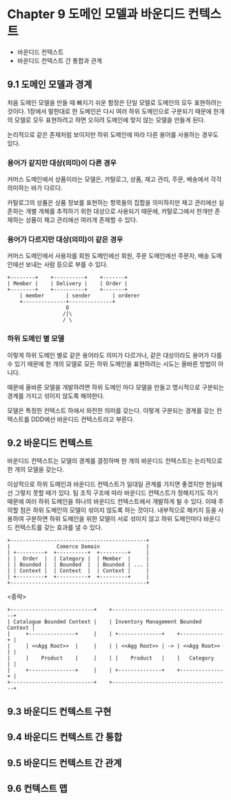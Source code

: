 # Chapter 9 도메인 모델과 바운디드 컨텍스트

- 바운디드 컨텍스트
- 바운디드 컨텍스트 간 통합과 관계

## 9.1 도메인 모델과 경계

처음 도메인 모델을 만들 때 빠지기 쉬운 함정은 단일 모델로 도메인의 모두 표현하려는 것이다. 1장에서 말한대로 한 도메인은 다시 여러 하위 도메인으로 구분되기 때문에 한개의 모델로 모두 표현하려고 하면 오히려 도메인에 맞지 않는 모델을 만들게 된다.

논리적으로 같은 존재처럼 보이지만 하위 도메인에 따라 다른 용어를 사용하는 경우도 있다.

### 용어가 같지만 대상(의미)이 다른 경우

커머스 도메인에서 상품이라는 모델은, 카탈로그, 상품, 재고 관리, 주문, 배송에서 각각 의미하는 바가 다르다.

카탈로그의 상품은 상품 정보를 표현하는 항목들의 집합을 의미하지만 재고 관리에선 실존하는 개별 개체를 추적하기 위한 대상으로 사용되기 때문에, 카탈로그에서 한개만 존재하는 상품이 재고 관리에선 여러개 존재할 수 있다.

### 용어가 다르지만 대상(의미)이 같은 경우

커머스 도메인에서 사용자를 회원 도메인에선 회원, 주문 도메인에선 주문자, 배송 도메인에선 보내는 사람 등으로 부를 수 있다.

```
+--------+    +----------+    +-------+
| Member |    | Delivery |    | Order |
+--------+    +----------+    +-------+
    | member       | sender       | orderer
    +--------------+--------------+
                   O
                  /|\
                  / \
```

### 하위 도메인 별 모델

이렇게 하위 도메인 별로 같은 용어라도 의미가 다르거나, 같은 대상이라도 용어가 다를 수 있기 때문에 한 개의 모델로 모든 하위 도메인을 표현하려는 시도는 올바른 방법이 아니다.

때문에 올바른 모델을 개발하려면 하위 도메인 마다 모델을 만들고 명시적으로 구분되는 경계를 가지고 섞이지 않도록 해야한다.

모델은 특정한 컨텍스트 하에서 와전한 의미를 갖는다. 이렇게 구분되는 경계를 갖는 컨텍스트를 DDD에선 바운디드 컨텍스트라고 부른다.

## 9.2 바운디드 컨텍스트

바운디드 컨텍스트는 모델의 경계를 결정하며 한 개의 바운디드 컨텍스트는 논리적으로 한 개의 모델을 갖는다.

이상적으로 하위 도메인과 바운디드 컨텍스트가 일대일 관계를 가지면 좋겠지만 현실에선 그렇지 못할 때가 있다. 팀 조직 구조에 따라 바운디드 컨텍스트가 정해지기도 하기 때문에 여러 하위 도메인을 하나의 바운디드 컨텍스트에서 개발하게 될 수 있다. 이때 주의할 점은 하위 도메인의 모델이 섞이지 않도록 하는 것이다. 내부적으로 패키지 등을 사용하여 구분하면 하위 도메인을 위한 모델이 서로 섞이지 않고 하위 도메인마다 바운디드 컨텍스트를 갖는 효과를 낼 수 있다.

```
+--------------------------------------------+
|               Comerce Domain               |
| +---------+  +----------+  +---------+     |
| |  Order  |  | Category |  | Member  |     |
| | Bounded |  | Bounded  |  | Bounded | ... |
| | Context |  | Context  |  | Context |     |
| +---------+  +----------+  +---------+     |
+--------------------------------------------+
```

<중략>

```
+---------------------------+    +--------------------------------------+
| Catalogue Bounded Context |    | Inventory Management Bounded Context |
|     +---------------+     |    | +--------------+    +--------------+ |
|     | <<Agg Root>>  |     |    | | <<Agg Root>> | -> | <<Agg Root>> | |
|     |    Product    |     |    | |    Product   |    |   Category   | |
|     +---------------+     |    | +--------------+    +--------------+ |
+---------------------------+    +--------------------------------------+
```

## 9.3 바운디드 컨텍스트 구현

## 9.4 바운디드 컨텍스트 간 통합

## 9.5 바운디드 컨텍스트 간 관계

## 9.6 컨텍스트 맵
